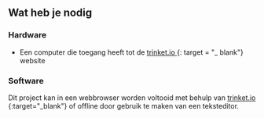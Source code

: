 ## Wat heb je nodig

### Hardware

+ Een computer die toegang heeft tot de [ trinket.io ](https://trinket.io) {: target = "_ blank"} website

### Software

Dit project kan in een webbrowser worden voltooid met behulp van [trinket.io](https://trinket.io) {:target="_blank"} of offline door gebruik te maken van een teksteditor.